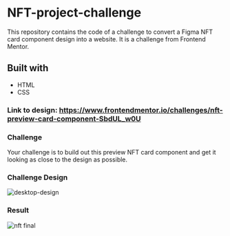 # NFT-project-challenge
This repository contains the code of a challenge to convert a Figma NFT card component design into a website. It is a challenge from Frontend Mentor.

## Built with
* HTML
* CSS

### Link to design: https://www.frontendmentor.io/challenges/nft-preview-card-component-SbdUL_w0U

### Challenge
Your challenge is to build out this preview NFT card component and get it looking as close to the design as possible.

### Challenge Design
![desktop-design](https://github.com/khaekelvin/NFT-project-challenge/assets/130221570/88f720b7-ef7a-4b56-af08-066acfe3cb01)

### Result

![nft final](https://github.com/khaekelvin/NFT-project-challenge/assets/130221570/bd667bcf-cff7-4f7d-a57f-903478018da4)
